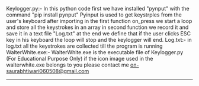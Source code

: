 Keylogger.py:-
  In this python code first we have installed "pynput" with the command "pip install pynput"
  Pyinput is used to get keystrples from the user's keyboard
  after importing in the first function on_press we start a loop and store all the keystrokes in an array
  in second function we record it and save it in a text file "Log.txt" 
  at the end we define that if the user clicks ESC key in his keyboard the loop will stop and the keylogger will end.
Log.txt:-
  in log.txt all the keystrokes are collected till the program is running
WalterWhite.exe:-
  WalterWhite.exe is the executable file of Keylogger.py
(For Educational Purpose Only)
if the icon image used in the walterwhite.exe belongs to you please contact me on-saurabhtiwari060508@gmail.com
*************************************************************************************************************************************************************************
